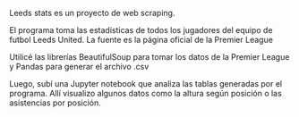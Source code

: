 Leeds stats es un proyecto de web scraping.

El programa toma las estadísticas de todos los jugadores del equipo de futbol Leeds United. La fuente es la página oficial de la Premier League

Utilicé las librerías BeautifulSoup para tomar los datos de la Premier League y Pandas para generar el archivo .csv

Luego, subí una Jupyter notebook que analiza las tablas generadas por el programa. Allí visualizo algunos datos como la altura según posición o las asistencias por posición.
